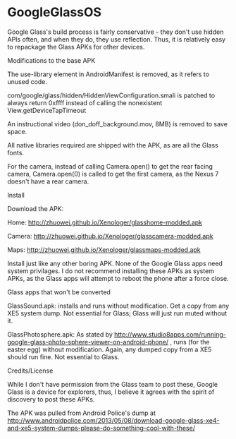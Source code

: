 GoogleGlassOS
=============

Google Glass's build process is fairly conservative - they don't use hidden APIs often, and when they do, they use reflection. Thus, it is relatively easy to repackage the Glass APKs for other devices.

Modifications to the base APK

The use-library element in AndroidManifest is removed, as it refers to unused code.

com/google/glass/hidden/HiddenViewConfiguration.smali is patched to always return 0xffff instead of calling the nonexistent View.getDeviceTapTimeout

An instructional video (don_doff_background.mov, 8MB) is removed to save space.

All native libraries required are shipped with the APK, as are all the Glass fonts.

For the camera, instead of calling Camera.open() to get the rear facing camera, Camera.open(0) is called to get the first camera, as the Nexus 7 doesn't have a rear camera.

Install

Download the APK:

Home: http://zhuowei.github.io/Xenologer/glasshome-modded.apk

Camera: http://zhuowei.github.io/Xenologer/glasscamera-modded.apk

Maps: http://zhuowei.github.io/Xenologer/glassmaps-modded.apk

Install just like any other boring APK. None of the Google Glass apps need system privilages. I do not recommend installing these APKs as system APKs, as the Glass apps will attempt to reboot the phone after a force close.

Glass apps that won't be converted

GlassSound.apk: installs and runs without modification. Get a copy from any XE5 system dump. Not essential for Glass; Glass will just run muted without it.

GlassPhotosphere.apk: As stated by http://www.studio8apps.com/running-google-glass-photo-sphere-viewer-on-android-phone/ , runs (for the easter egg) without modification. Again, any dumped copy from a XE5 should run fine. Not essential to Glass.

Credits/License

While I don't have permission from the Glass team to post these, Google Glass is a device for explorers, thus, I believe it agrees with the spirit of discovery to post these APKs.

The APK was pulled from Android Police's dump at http://www.androidpolice.com/2013/05/08/download-google-glass-xe4-and-xe5-system-dumps-please-do-something-cool-with-these/
